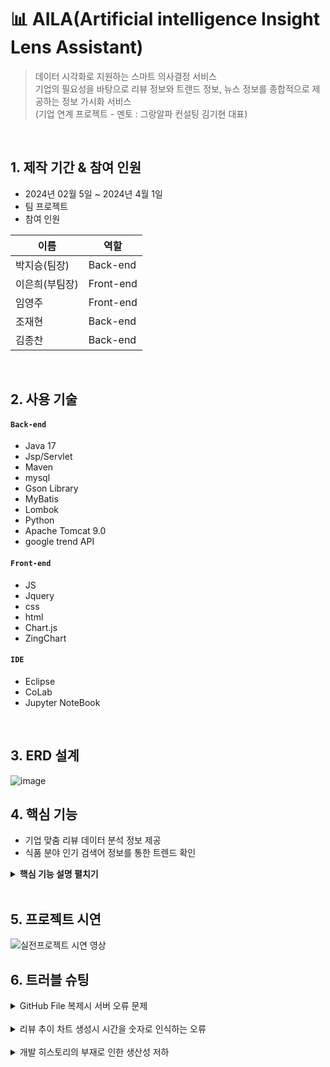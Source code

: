 # 📊 AILA(Artificial intelligence Insight Lens Assistant)
> 데이터 시각화로 지원하는 스마트 의사결정 서비스   
> 기업의 필요성을 바탕으로 리뷰 정보와 트랜드 정보, 뉴스 정보를 종합적으로 제공하는 정보 가시화 서비스   
> (기업 연계 프로젝트 - 멘토 : 그랑알파 컨설팅 김기현 대표)

</br>

## 1. 제작 기간 & 참여 인원
- 2024년 02월 5일 ~ 2024년 4월 1일
- 팀 프로젝트
- 참여 인원

| 이름 | 역할 |
|---|---|
| 박지승(팀장) |Back-end |
| 이은희(부팀장) |Front-end |
| 임영주 |Front-end |
| 조재현 |Back-end |
| 김종찬 |Back-end |


</br>

## 2. 사용 기술
#### `Back-end`
  - Java 17
  - Jsp/Servlet
  - Maven
  - mysql
  - Gson Library
  - MyBatis
  - Lombok
  - Python
  - Apache Tomcat 9.0
  - google trend API

#### `Front-end`
  - JS
  - Jquery
  - css
  - html
  - Chart.js
  - ZingChart

#### `IDE`
  - Eclipse
  - CoLab
  - Jupyter NoteBook

</br>

## 3. ERD 설계
![image](https://github.com/SMHRD-2021-KDT-AI-16/AILA-Repo/assets/152379672/bb46083e-1394-4c18-b856-33a8167c75c2)

## 4. 핵심 기능
- 기업 맞춤 리뷰 데이터 분석 정보 제공
- 식품 분야 인기 검색어 정보를 통한 트렌드 확인


<details>
<summary><b>핵심 기능 설명 펼치기</b></summary>
<div markdown="1">

### 4.1. 전체 흐름

![image](https://github.com/SMHRD-2021-KDT-AI-16/AILA-Repo/assets/152379672/eadf7276-ea1a-44af-bd79-fc1b00dda354)


### 4.2. 사용자 요청

- **기업의 필요성에 따른 리뷰 데이터 분석결과**
  - 기업이 원하는 품목에 관한 리뷰데이터 분석결과를 차트로 가시화<br>
    <img src="https://github.com/SMHRD-2021-KDT-AI-16/AILA-Repo/assets/152379672/4e5d5e6e-7e96-42e4-9858-3ba783664e1a" width="450px" height="300px" title="px(픽셀) 크기 설정"></img>
- **식품인기검색어TOP10과 인기검색어 관한 연관검색어 검색량 날씨API를 가시화**
  - Openweathermap에서 지방별 날씨를 시각화
  - 일간 인기검색어를 네이버API에서 가져오고 그에 관련된 연관검색어 검색량을 데이터 베이스에 저장
  - 데이터 베이스에서 가져온 연관검색어 검색량을 ChartJS로 가시화<br>
    <img src="https://github.com/SMHRD-2021-KDT-AI-16/AILA-Repo/assets/152379672/6ba65855-acca-48dc-a03f-e39d02b1b267" width="450px" height="300px" title="px(픽셀) 크기 설정"></img>
- **일간검색어TOP10과 검색어와관련된 뉴스링크**
  - 구글 API에서 일간 검색어 TOP10을 데이터 베이스에 저장
  - 데이터 베이스에서 일간 검색어 TOP10을 이용하여 네이버에 검색 후 뉴스 탭에서 뉴스 링크를 크롤링
  - 일간 검색어 TOP10 클릭시 해당 검색어 관련 뉴스 타이틀 TOP10을 가시화
  - 뉴스 타이틀 클릭시 해당 뉴스 페이지로 이동<br>
   <img src="https://github.com/SMHRD-2021-KDT-AI-16/AILA-Repo/assets/152379672/cd9b783f-1ecf-46f5-ab7b-2f30030e056f" width="450px" height="300px" title="px(픽셀) 크기 설정"></img>
### 4.3. Controller

- **요청 처리**
  - 화면에서 요청된 데이터 값을 Service로 전달해줍니다.

- **결과 응답**
  - Service 계층에서 넘어온 로직 처리 결과를 jsp로 전달해줍니다.

### 4.4. Service

- **JsonArray / text/plain 방식으로 데이터 변환** 
  - 데이터 베이스에서 받아온 데이터를 jsp파일에서 사용할 수 있게 하기 위해 데이터를 변환합니다.

### 4.5. DAO



</div>
</details>

</br>

## 5. 프로젝트 시연
![실전프로젝트 시연 영상](https://github.com/SMHRD-2021-KDT-AI-16/AILA-Repo/assets/144122046/0808851f-6fb6-4c70-930e-4cbd25aff69b)

## 6. 트러블 슈팅
<details>
<summary>GitHub File 복제시 서버 오류 문제</summary>
<div markdown="1">
  
  - TomcatServer 삭제 후 Server 재설정으로 해결.
  
</div>
</details>

</br>
<details>
<summary>리뷰 추이 차트 생성시 시간을 숫자로 인식하는 오류</summary>
<div markdown="1">
  
  - 데이터베이스에서 가져온 String으로 되어있는 yyyy-mm 형식의 날짜를 request 객체에 담아 세션에 담는 경우
  - java script에서 사용을 할 때 문자열이 아닌 숫자로 인식을 하여 yyyy-mm의 형식이 아닌
  - yyyy숫자 빼기 mm의 형태로 인식을 하여 yyyy-mm의 날짜가 아닌 4자리 수의 숫자 형태로 나타남.
  - 이를 해결하기 위해 보내는 형식을 배열에 담는 것이 아닌 json형태로 키값에 따른 문자열로 받아오게 변경하는 형식으로 해결.
  
</div>
</details>
</br>
<details>
<summary> 개발 히스토리의 부재로 인한 생산성 저하</summary>
<div markdown="1">
  
  - 개발 중간중간 히스토리를 남기지 않고 진행을 하다가 오류가 생긴경우 히스토리가 없었기 때문에
  - 모든 코드를 뜯어보며 오류가 생성된 원인을 찾기위해 너무 많은 시간을 소요하여 개발일정을 맞추지 못하는 경우가 생김.
  - 특정 부분의 개발을 하였을 경우 작업 중간중간 히스토리를 남기는 작업을 진행
  - 히스토리를 남긴 이후로 생산성이 증가

</div>
</details>
<!--
## 6. 회고 / 느낀점
>
-->
